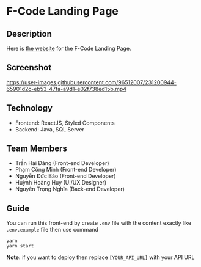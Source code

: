 # F-Code Landing Page

## Description

Here is [the website](https://f-code.tech/) for the F-Code Landing Page.

## Screenshot

https://user-images.githubusercontent.com/96512007/231200944-65901d2c-eb53-47fa-a9d1-e02f738ed15b.mp4

## Technology

-   Frontend: ReactJS, Styled Components
-   Backend: Java, SQL Server

## Team Members

-   Trần Hải Đăng (Front-end Developer)
-   Phạm Công Minh (Front-end Developer)
-   Nguyễn Đức Bảo (Front-end Developer)
-   Huỳnh Hoàng Huy (UI/UX Designer)
-   Nguyên Trọng Nghĩa (Back-end Developer)

## Guide

You can run this front-end by create `.env` file with the content exactly like `.env.example` file then use command

```
yarn
yarn start
```

**Note:** if you want to deploy then replace `[YOUR_API_URL]` with your API URL
